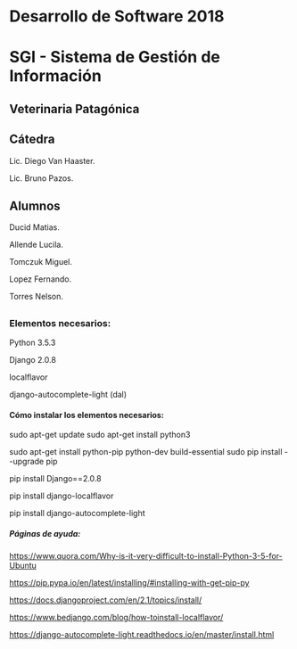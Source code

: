 # Desarrollo de Software 2018

# SGI - Sistema de Gestión de Información 

## Veterinaria Patagónica

## Cátedra

  Lic. Diego Van Haaster.
  
  Lic. Bruno Pazos.
  
  
## Alumnos

  Ducid Matias.
  
  Allende Lucila.
  
  Tomczuk Miguel.
  
  Lopez Fernando.
  
  Torres Nelson.
##

### Elementos necesarios:
Python 3.5.3

Django 2.0.8

localflavor

django-autocomplete-light (dal)

#### Cómo instalar los elementos necesarios:

sudo apt-get update
sudo apt-get install python3

sudo apt-get install python-pip python-dev build-essential
sudo pip install --upgrade pip

pip install Django==2.0.8

pip install django-localflavor

pip install django-autocomplete-light

##### Páginas de ayuda:
https://www.quora.com/Why-is-it-very-difficult-to-install-Python-3-5-for-Ubuntu

https://pip.pypa.io/en/latest/installing/#installing-with-get-pip-py

https://docs.djangoproject.com/en/2.1/topics/install/

https://www.bedjango.com/blog/how-toinstall-localflavor/

https://django-autocomplete-light.readthedocs.io/en/master/install.html


